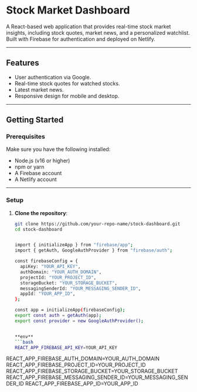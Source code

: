 # **Stock Market Dashboard**

A React-based web application that provides real-time stock market insights, including stock quotes, market news, and a personalized watchlist. Built with Firebase for authentication and deployed on Netlify.

---

## **Features**
- User authentication via Google.
- Real-time stock quotes for watched stocks.
- Latest market news.
- Responsive design for mobile and desktop.

---

## **Getting Started**

### **Prerequisites**
Make sure you have the following installed:
- Node.js (v16 or higher)
- npm or yarn
- A Firebase account
- A Netlify account

---

### **Setup**

1. **Clone the repository**:
   ```bash
   git clone https://github.com/your-repo-name/stock-dashboard.git
   cd stock-dashboard


   import { initializeApp } from "firebase/app";
   import { getAuth, GoogleAuthProvider } from "firebase/auth";
   
   const firebaseConfig = {
     apiKey: "YOUR_API_KEY",
     authDomain: "YOUR_AUTH_DOMAIN",
     projectId: "YOUR_PROJECT_ID",
     storageBucket: "YOUR_STORAGE_BUCKET",
     messagingSenderId: "YOUR_MESSAGING_SENDER_ID",
     appId: "YOUR_APP_ID",
   };
   
   const app = initializeApp(firebaseConfig);
   export const auth = getAuth(app);
   export const provider = new GoogleAuthProvider();


   **env**
   ```bash
   REACT_APP_FIREBASE_API_KEY=YOUR_API_KEY
REACT_APP_FIREBASE_AUTH_DOMAIN=YOUR_AUTH_DOMAIN
REACT_APP_FIREBASE_PROJECT_ID=YOUR_PROJECT_ID
REACT_APP_FIREBASE_STORAGE_BUCKET=YOUR_STORAGE_BUCKET
REACT_APP_FIREBASE_MESSAGING_SENDER_ID=YOUR_MESSAGING_SENDER_ID
REACT_APP_FIREBASE_APP_ID=YOUR_APP_ID
```
